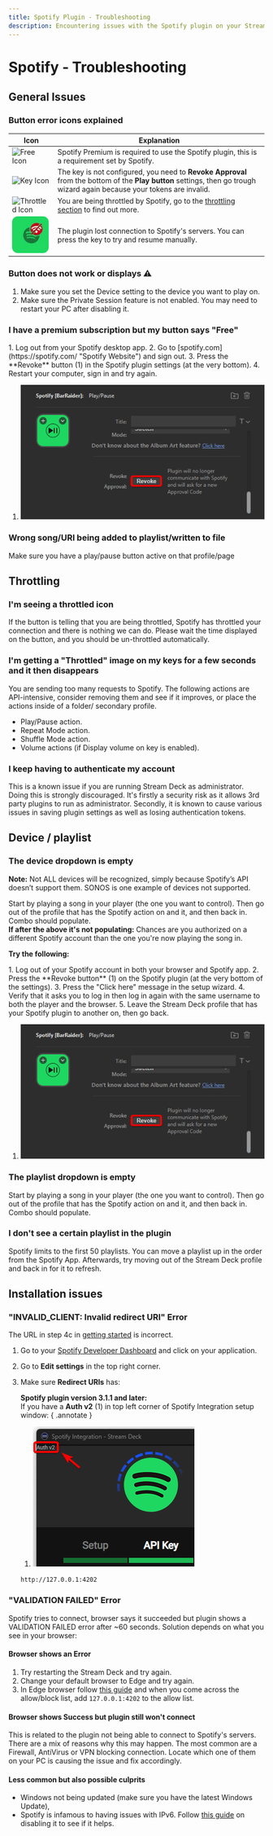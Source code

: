 ```yaml
---
title: Spotify Plugin - Troubleshooting
description: Encountering issues with the Spotify plugin on your Stream Deck? Our troubleshooting guide has the answers. Find solutions to common problems and get your setup back on track with BarRaider's plugin documentation.
---
```


# Spotify - Troubleshooting

## General Issues

### Button error icons explained

| Icon | Explanation |
| --- | --- |
| ![Free Icon](img/spotify_free.webp) | Spotify Premium is required to use the Spotify plugin, this is a requirement set by Spotify. |
| ![Key Icon](img/key.webp) | The key is not configured, you need to **Revoke Approval** from the bottom of the **Play button** settings, then go trough wizard again because your tokens are invalid. |
| ![Throttled Icon](img/throttled.webp) | You are being throttled by Spotify, go to the [throttling section](./#throttling) to find out more. |
| ![No Connection Icon](img/spotify_no_connection.webp) | The plugin lost connection to Spotify's servers. You can press the key to try and resume manually. |


### Button does not work or displays ⚠️
1. Make sure you set the Device setting to the device you want to play on.
2. Make sure the Private Session feature is not enabled. You may need to restart your PC after disabling it.

### I have a premium subscription but my button says "Free"
<div class="annotate" markdown>
   1. Log out from your Spotify desktop app.
   2. Go to [spotify.com](https://spotify.com/ "Spotify Website") and sign out.
   3. Press the **Revoke** button (1) in the Spotify plugin settings (at the very bottom).
   4. Restart your computer, sign in and try again.
</div>

1. ![Revoke Button](img/spotifyRevokebtn.png)

### Wrong song/URI being added to playlist/written to file
Make sure you have a play/pause button active on that profile/page

## Throttling
### I'm seeing a throttled icon
If the button is telling that you are being throttled, Spotify has throttled your connection and there is nothing we can do. Please wait the time displayed on the button, and you should be un-throttled automatically.

### I'm getting a "Throttled" image on my keys for a few seconds and it then disappears
You are sending too many requests to Spotify. The following actions are API-intensive, consider removing them and see if it improves, or place the actions inside of a folder/ secondary profile.

- Play/Pause action.
- Repeat Mode action.
- Shuffle Mode action.
- Volume actions (if Display volume on key is enabled).

### I keep having to authenticate my account
This is a known issue if you are running Stream Deck as administrator. Doing this is strongly discouraged. It's firstly a security risk as it allows 3rd party plugins to run as administrator. Secondly, it is known to cause various issues in saving plugin settings as well as losing authentication tokens.

## Device / playlist
### The device dropdown is empty
**Note:** Not ALL devices will be recognized, simply because Spotify’s API doesn’t support them. SONOS is one example of devices not supported.

Start by playing a song in your player (the one you want to control). Then go out of the profile that has the Spotify action on and it, and then back in. Combo should populate. <br>
**If after the above it's not populating:**
Chances are you authorized on a different Spotify account than the one you're now playing the song in.

**Try the following:**
<div class="annotate" markdown>
1. Log out of your Spotify account in both your browser and Spotify app.
2. Press the **Revoke button** (1) on the Spotify plugin (at the very bottom of the settings).
3. Press the "Click here" message in the setup wizard.
4. Verify that it asks you to log in then log in again with the same username to both the player and the browser.
5. Leave the Stream Deck profile that has your Spotify plugin to another on, then go back.
</div>

1. ![Revoke Button](img/spotifyRevokebtn.png)

### The playlist dropdown is empty
Start by playing a song in your player (the one you want to control). Then go out of the profile that has the Spotify action on and it, and then back in. Combo should populate.

### I don't see a certain playlist in the plugin
Spotify limits to the first 50 playlists. You can move a playlist up in the order from the Spotify App. Afterwards, try moving out of the Stream Deck profile and back in for it to refresh.

## Installation issues
### "INVALID_CLIENT: Invalid redirect URI" Error
The URL in step 4c in [getting started](../getting-started/) is incorrect.

1. Go to your [Spotify Developer Dashboard](https://developer.spotify.com/dashboard/login "Spotify Developer Dashboard") and click on your application.
2. Go to **Edit settings** in the top right corner.
3. Make sure **Redirect URIs** has:

      **Spotify plugin version 3.1.1 and later:**<br>
      If you have a **Auth v2** (1) in top left corner of Spotify Integration setup window:
      { .annotate } 

      1. ![Auth v2](img/spotifyAuthv2.png)

      ```
      http://127.0.0.1:4202
      ```

### "VALIDATION FAILED" Error
Spotify tries to connect, browser says it succeeded but plugin shows a VALIDATION FAILED error after ~60 seconds. 
Solution depends on what you see in your browser:

#### Browser shows an Error

1. Try restarting the Stream Deck and try again.
2. Change your default browser to Edge and try again.
3. In Edge browser follow [this guide](https://www.whatismybrowser.com/guides/how-to-enable-javascript/edge "How to enable JavaScript") and when you come across the allow/block list, add `127.0.0.1:4202` to the allow list.

#### Browser shows Success but plugin still won't connect
This is related to the plugin not being able to connect to Spotify's servers. There are a mix of reasons why this may happen. The most common are a Firewall, AntiVirus or VPN blocking connection. Locate which one of them on your PC is causing the issue and fix accordingly. 

#### Less common but also possible culprits

- Windows not being updated (make sure you have the latest Windows Update), 
- Spotify is infamous to having issues with IPv6. Follow [this guide](https://buz.bz/ipv6 "How to disable IPv6 on Windows 10 and 11") on disabling it to see if it helps.